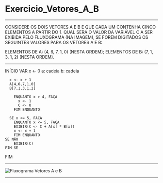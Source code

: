 # Exercicio_Vetores_A_B
___________________________________________________________________________________________

CONSIDERE OS DOIS VETORES A E B E QUE CADA UM CONTENHA CINCO ELEMENTOS A PARTIR DO 1. QUAL SERÁ O VALOR DA VARIÁVEL C A SER EXIBIDA PELO FLUXOGRAMA (NA IMAGEM), SE FOREM DIGITADOS OS SEGUINTES VALORES PARA OS VETORES A E B:

ELEMENTOS DE A: (4, 6, 7, 1, 0) (NESTA ORDEM);
ELEMENTOS DE B: (7, 1, 3, 1, 2) (NESTA ORDEM).

______________________________________________________________________________________________

  INÍCIO
      VAR 
      x <- 0
      a:  cadeia
      b: cadeia

      x <- x + 1
      A[4,6,7,1,0]
      B[7,1,3,1,2]

        ENQUANTO x > 4, FAÇA
          x <- 1
          C <- 0
        FIM ENQUANTO

      SE x <= 5, FAÇA
        ENQUANTO x <= 5, FAÇA
        EXIBIR(C <- C + A[x] * B[x])
        x <- x + 1
        FIM ENQUANTO
    SE NÃO
        EXIBIR(C)
    FIM SE    
FIM
_____________________________________________________________________________________________

![Fluxograma Vetores A e B](https://user-images.githubusercontent.com/103973489/173206742-a5eeb2f8-b449-4a7e-a909-0b594c5c51bd.png)

_____________________________________________________________________________________________
